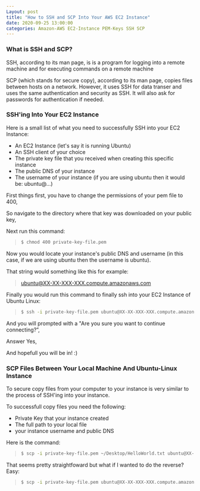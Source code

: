 ```yaml
---
Layout: post
title: "How to SSH and SCP Into Your AWS EC2 Instance"
date: 2020-09-25 13:00:00
categories: Amazon-AWS EC2-Instance PEM-Keys SSH SCP
---
```


### **What is SSH and SCP?**

SSH, according to its man page, is is a program for logging into a remote machine and for executing commands on a remote machine 

SCP (which stands for secure copy), according to its man page, copies files between hosts on a network. However, it uses SSH for data transer and uses the same authentication and security as SSH. It will also ask for passwords for authentication if needed. 

### **SSH'ing Into Your EC2 Instance**

Here is a small list of what you need to successfully SSH into your EC2 Instance: 

- An EC2 Instance (let's say it is running Ubuntu)
- An SSH client of your choice 
- The private key file that you received when creating this specific instance 
- The public DNS of your instance 
- The username of your instance (if you are using ubuntu then it would be: ubuntu@...)

First things first, you have to change the permissions of your pem file to 400,

So navigate to the directory where that key was downloaded on your public key,

Next run this command: 
>```bash
> $ chmod 400 private-key-file.pem
>```

Now you would locate your instance's public DNS and username (in this case, if we are using ubuntu then the username is ubuntu).

That string would something like this for example: 
> ubuntu@XX-XX-XXX-XXX.compute.amazonaws.com

Finally you would run this command to finally ssh into your EC2 Instance of Ubuntu Linux:
>```bash
> $ ssh -i private-key-file.pem ubuntu@XX-XX-XXX-XXX.compute.amazonaws.com 
>```

And you will prompted with a "Are you sure you want to continue connecting?”,

Answer Yes,

And hopefull you will be in! :)

### **SCP Files Between Your Local Machine And Ubuntu-Linux Instance**

To secure copy files from your computer to your instance is very similar to the process of SSH'ing into your instance.

To successfull copy files you need the following: 
- Private Key that your instance created 
- The full path to your local file 
- your instance username and public DNS

Here is the command: 
>```bash
> $ scp -i private-key-file.pem ~/Desktop/HelloWorld.txt ubuntu@XX-XX-XXX-XXX.compute.amazonaws.com:~/Desktop/
>```

That seems pretty straightfoward but what if I wanted to do the reverse? Easy: 
>```bash
> $ scp -i private-key-file.pem ubuntu@XX-XX-XXX-XXX.compute.amazonaws.com:~/Desktop/GoodbyeWorld.txt ~/Desktop/
>```




